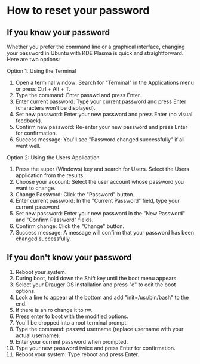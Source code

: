 # How to reset your password

## If you know your password
Whether you prefer the command line or a graphical interface, changing your password in Ubuntu with KDE Plasma is quick and straightforward. Here are two options:

Option 1: Using the Terminal

1) Open a terminal window: Search for "Terminal" in the Applications menu or press Ctrl + Alt + T.
2) Type the command: Enter passwd and press Enter.
3) Enter current password: Type your current password and press Enter (characters won't be displayed).
4) Set new password: Enter your new password and press Enter (no visual feedback).
5) Confirm new password: Re-enter your new password and press Enter for confirmation.
6) Success message: You'll see "Password changed successfully" if all went well.

Option 2: Using the Users Application

1) Press the super (Windows) key and search for Users.  Select the Users application from the results
3) Choose your account: Select the user account whose password you want to change.
4) Change Password: Click the "Password" button.
5) Enter current password: In the "Current Password" field, type your current password.
6) Set new password: Enter your new password in the "New Password" and "Confirm Password" fields.
7) Confirm change: Click the "Change" button.
8) Success message: A message will confirm that your password has been changed successfully.

## If you don't know your password

1) Reboot your system.
2) During boot, hold down the Shift key until the boot menu appears.
3) Select your Drauger OS installation and press "e" to edit the boot options.
4) Look a line to appear at the bottom and add "init=/usr/bin/bash" to the end.
5) If there is an ro change it to rw.
6) Press enter to boot with the modified options.
7) You'll be dropped into a root terminal prompt.
8) Type the command: passwd username (replace username with your actual username).
9) Enter your current password when prompted.
10) Type your new password twice and press Enter for confirmation.
11) Reboot your system: Type reboot and press Enter.